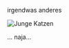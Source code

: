 irgendwas anderes

![Junge Katzen](https://raw.github.com/hertsch/md_test/master/Media/kitten.jpg)

... naja...